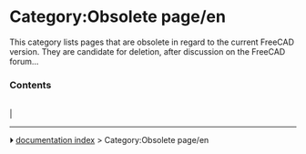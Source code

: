 # Category:Obsolete page/en
This category lists pages that are obsolete in regard to the current FreeCAD version. They are candidate for deletion, after discussion on the FreeCAD forum\...

### Contents

|     |     |     |
| --- | --- | --- |
|



---
⏵ [documentation index](../README.md) > Category:Obsolete page/en
